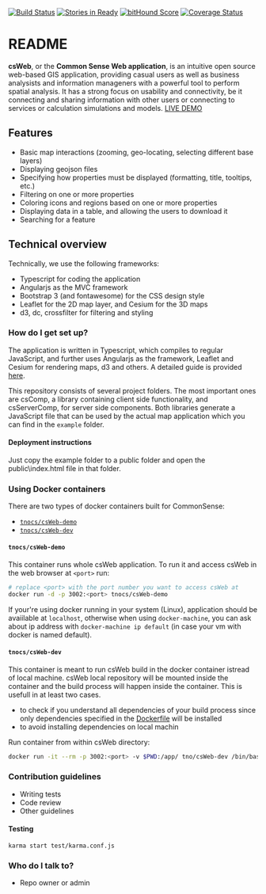 [![Build Status](https://travis-ci.org/TNOCS/csWeb.svg?branch=master)](https://travis-ci.org/TNOCS/csWeb)
[![Stories in Ready](https://badge.waffle.io/tnocs/csweb.png?label=ready&title=Ready)](https://waffle.io/tnocs/csweb)
[![bitHound Score](https://www.bithound.io/github/TNOCS/csWeb/badges/score.svg)](https://www.bithound.io/github/TNOCS/csWeb/layer-sources-renders)
[![Coverage Status](https://coveralls.io/repos/TNOCS/csWeb/badge.svg?branch=development)](https://coveralls.io/r/TNOCS/csWeb?branch=development)

# README #

**csWeb**, or the **Common Sense Web application**, is an intuitive open source web-based GIS application, providing casual users as well as business analysists and information manageners with a powerful tool to perform spatial analysis. It has a strong focus on usability and connectivity, be it connecting and sharing information with other users or connecting to services or calculation simulations and models. [LIVE DEMO](http://tnocs.github.io/csWeb/)

## Features
* Basic map interactions (zooming, geo-locating, selecting different base layers)
* Displaying geojson files
* Specifying how properties must be displayed (formatting, title, tooltips, etc.)
* Filtering on one or more properties
* Coloring icons and regions based on one or more properties
* Displaying data in a table, and allowing the users to download it
* Searching for a feature

## Technical overview

Technically, we use the following frameworks:
* Typescript for coding the application
* Angularjs as the MVC framework
* Bootstrap 3 (and fontawesome) for the CSS design style
* Leaflet for the 2D map layer, and Cesium for the 3D maps
* d3, dc, crossfilter for filtering and styling

### How do I get set up? ###

The application is written in Typescript, which compiles to regular JavaScript, and further uses Angularjs as the framework, Leaflet and Cesium for rendering maps, d3 and others. A detailed guide is provided [here](https://github.com/TNOCS/csWeb/wiki/Getting-started).

This repository consists of several project folders. The  most important ones are csComp, a library containing client side functionality, and csServerComp, for server side components. Both libraries generate a JavaScript file that can be used by the actual map application which you can find in the `example` folder.

#### Deployment instructions ####

Just copy the example folder to a public folder and open the public\index.html file in that folder.

### Using Docker containers
There are two types of docker containers built for CommonSense:
* [`tnocs/csWeb-demo`](https://hub.docker.com/r/tnocs/csweb-demo/)
* [`tnocs/csWeb-dev`](https://hub.docker.com/r/tnocs/csweb-dev/)

#### `tnocs/csWeb-demo`
This container runs whole csWeb application. To run it and access csWeb in the web browser at `<port>` run:
```sh
# replace <port> with the port number you want to access csWeb at
docker run -d -p 3002:<port> tnocs/csWeb-demo
```
If your're using docker running in your system (Linux), application should be avaiilable at `localhost`,
otherwise when using `docker-machine`, you can ask about ip address with `docker-machine ip default` (in case your vm with docker is named default).

#### `tnocs/csWeb-dev`
This container is meant to run csWeb build in the docker container istread of local machine. csWeb local repository will be mounted inside the container and the build process will happen inside the container. This is usefull in at least two cases.
* to check if you understand all dependencies of your build process since only dependencies specified in the [Dockerfile](https://github.com/TNOCS/csWeb/blob/development-docker/docker-dev/Dockerfile) will be installed
* to avoid installing dependencies on local machin

Run container from within csWeb directory:
```sh
docker run -it --rm -p 3002:<port> -v $PWD:/app/ tno/csWeb-dev /bin/bash
```

### Contribution guidelines ###

* Writing tests
* Code review
* Other guidelines

#### Testing ####



```
karma start test/karma.conf.js
```

### Who do I talk to? ###

* Repo owner or admin
